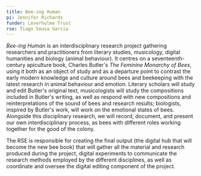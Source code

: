 ```yaml
---
title: Bee-ing Human
pi: Jennifer Richards
funder: Leverhulme Trust
rse: Tiago Sousa Garcia
---
```


*Bee-ing Human* is an interdisciplinary research project gathering researchers and practitioners from literary studies, musicology, digital humanities and biology (animal behaviour). It centres on a seventeenth-century apiculture book, Charles Butler's *The Feminine Monarchy of Bees*, using it both as an object of study and as a departure point to contrast the early modern knowledge and culture around bees and beekeeping with the latest research in animal behaviour and emotion. Literary scholars will study and edit Butler's original text, musicologists will study the compositions included in Butler's writing, as well as respond with new compositions and reinterpretations of the sound of bees and research results; biologists, inspired by Butler's work, will work on the emotional states of bees. Alongside this disciplinary research, we will record, document, and present our own interdisciplinary process, as bees with different roles working together for the good of the colony.

The RSE is responsible for creating the final output (the digital hub that will become the new bee book) that will gather all the material and research produced during the project, digital experiments to communicate the research methods employed by the different disciplines, as well as coordinate and oversee the digital editing component of the project.